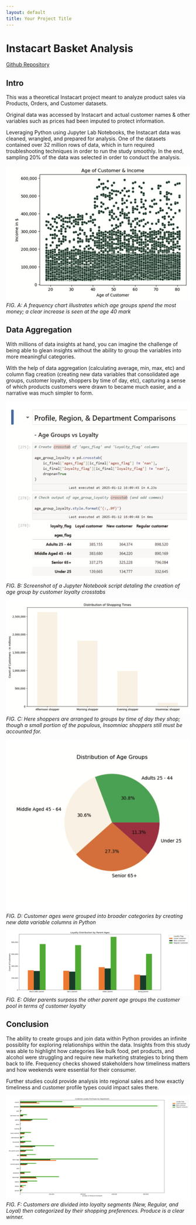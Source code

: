 ```yaml
---
layout: default
title: Your Project Title
---
```

# Instacart Basket Analysis

[Github Repository](https://github.com/kirstencurrie/cf_instacart)

## Intro

This was a theoretical Instacart project meant to analyze product sales via Products, Orders, and Customer datasets. 

Original data was accessed by Instacart and actual customer names & other variables such as prices had been imputed to protect information.

Leveraging Python using Jupyter Lab Notebooks, the Instacart data was cleaned, wrangled, and prepared for analysis. One of the datasets contained over 32 million rows of data, which in turn required troubleshooting techniques in order to run the study smoothly. In the end, sampling 20% of the data was selected in order to conduct the analysis.


![Frequency of purchases made by age group](assets/img/ic_age-income.png)
*FIG. A: A frequency chart illustrates which age groups spend the most money; a clear increase is seen at the age 40 mark*

## Data Aggregation

With millions of data insights at hand, you can imagine the challenge of being able to glean insights without the ability to group the variables into more meaningful categories.

With the help of data aggregation (calculating average, min, max, etc) and column flag creation (creating new data variables that consolidated age groups, customer loyalty, shoppers by time of day, etc), capturing a sense of which products customers were drawn to became much easier, and a narrative was much simpler to form.

![Screenshot of Jupyter notebook showing creation of customer flags](assets/img/ic_customer-flags.png)
*FIG. B: Screenshot of a Jupyter Notebook script detaling the creation of age group by customer loyalty crosstabs*

![Distribution of shoppers by time of day in custom created customer profile types](assets/img/ic_shopping-times.png)
*FIG. C: Here shoppers are arranged to groups by time of day they shop; though a small portion of the populous, Insomniac shoppers still must be accounted for.*

![Pie chart of customer age group distrobution](assets/img/ic_age-distro.png)
*FIG. D: Customer ages were grouped into broader categories by creating new data variable columns in Python*

![Bar char showing breakdown of shoppers by parent age group](assets/img/ic_parent-ages.png)
*FIG. E: Older parents surpass the other parent age groups the customer pool in terms of customer loyalty*

## Conclusion

The ability to create groups and join data within Python provides an infinite possiblity for exploring relationships within the data. Insights from this study was able to highlight how categories like bulk food, pet products, and alcohol were struggling and require new marketing strategies to bring them back to life. Frequency checks showed stakeholders how timeliness matters and how weekends were essential for their consumer.

Further studies could provide analysis into regional sales and how exactly timeliness and customer profile types could impact sales there.

![Grouped bar chart comparing customer loyalty shopping habits by product type](assets/img/ic_customer-segments.png)
*FIG. F: Customers are divided into loyalty segments (New, Regular, and Loyal) then categorized by their shopping preferences. Produce is a clear winner.*
